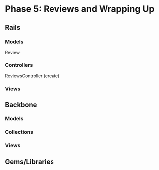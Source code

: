 # Phase 5: Reviews and Wrapping Up

## Rails
### Models
Review

### Controllers
ReviewsController (create)

### Views

## Backbone
### Models

### Collections

### Views

## Gems/Libraries
